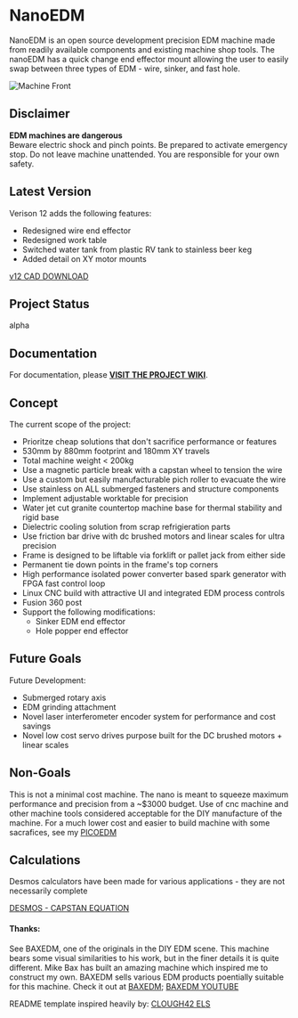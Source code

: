 # NanoEDM

NanoEDM is an open source development precision EDM machine made from readily available components and existing machine shop tools. The nanoEDM has a quick change end effector mount allowing the user to easily swap between three types of EDM - wire, sinker, and fast hole. 

![Machine Front](https://github.com/alextreseder/picoEDM/blob/master/renders/PicoEDM_Machine_Front.png)

## Disclaimer

**EDM machines are dangerous**  
Beware electric shock and pinch points. Be prepared to activate emergency stop. Do not leave machine unattended. You are responsible for your own safety.

## Latest Version

Verison 12 adds the following features:
* Redesigned wire end effector
* Redesigned work table
* Switched water tank from plastic RV tank to stainless beer keg
* Added detail on XY motor mounts

[v12 CAD DOWNLOAD](https://github.com/alextreseder/picoEDM/blob/master/CAD/PicoEDMv58.step)

## Project Status
alpha

## Documentation
For documentation, please [**VISIT THE PROJECT WIKI**](https://github.com/alextreseder/nanoEDM/wiki).

## Concept
The current scope of the project: 
* Prioritze cheap solutions that don't sacrifice performance or features
* 530mm by 880mm footprint and 180mm XY travels
* Total machine weight < 200kg
* Use a magnetic particle break with a capstan wheel to tension the wire
* Use a custom but easily manufacturable pich roller to evacuate the wire
* Use stainless on ALL submerged fasteners and structure components
* Implement adjustable worktable for precision
* Water jet cut granite countertop machine base for thermal stability and rigid base
* Dielectric cooling solution from scrap refrigieration parts
* Use friction bar drive with dc brushed motors and linear scales for ultra precision
* Frame is designed to be liftable via forklift or pallet jack from either side
* Permanent tie down points in the frame's top corners
* High performance isolated power converter based spark generator with FPGA fast control loop
* Linux CNC build with attractive UI and integrated EDM process controls
* Fusion 360 post
* Support the following modifications:
  * Sinker EDM end effector
  * Hole popper end effector

## Future Goals
Future Development:
* Submerged rotary axis
* EDM grinding attachment
* Novel laser interferometer encoder system for performance and cost savings
* Novel low cost servo drives purpose built for the DC brushed motors + linear scales

## Non-Goals
This is not a minimal cost machine. The nano is meant to squeeze maximum performance and precision from a ~$3000 budget. Use of cnc machine and other machine tools considered acceptable for the DIY manufacture of the machine.
For a much lower cost and easier to build machine with some sacrafices, see my
[PICOEDM](https://github.com/alextreseder/picoEDM)

## Calculations
Desmos calculators have been made for various applications - they are not necessarily complete

[DESMOS - CAPSTAN EQUATION](https://www.desmos.com/calculator/trg4qsopa3)

#### Thanks:

See BAXEDM, one of the originals in the DIY EDM scene. This machine bears some visual similarities to his work, but in the finer details it is quite different. Mike Bax has built an amazing machine which inspired me to construct my own.
BAXEDM sells various EDM products poentially suitable for this machine. Check it out at 
[BAXEDM](https://www.baxedm.com/); 
[BAXEDM YOUTUBE](https://www.youtube.com/@baxedm9806)

README template inspired heavily by:
[CLOUGH42 ELS](https://github.com/clough42/electronic-leadscrew)
